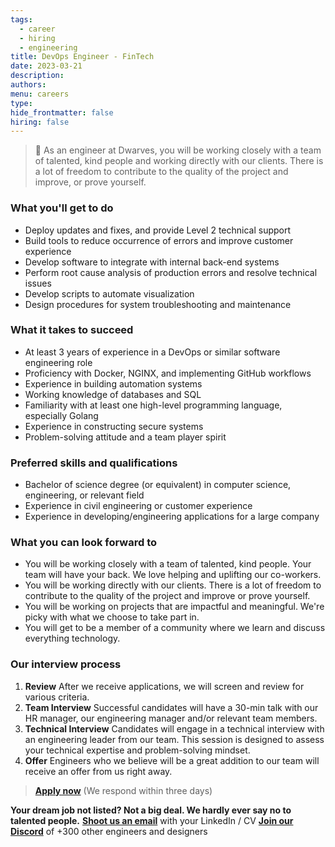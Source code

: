 ```yaml
---
tags:
  - career
  - hiring
  - engineering
title: DevOps Engineer - FinTech
date: 2023-03-21
description:
authors:
menu: careers
type:
hide_frontmatter: false
hiring: false
---
```

> 🤝 As an engineer at Dwarves, you will be working closely with a team of talented, kind people and working directly with our clients. There is a lot of freedom to contribute to the quality of the project and improve, or prove yourself.

### What you'll get to do
- Deploy updates and fixes, and provide Level 2 technical support
- Build tools to reduce occurrence of errors and improve customer experience
- Develop software to integrate with internal back-end systems
- Perform root cause analysis of production errors and resolve technical issues
- Develop scripts to automate visualization
- Design procedures for system troubleshooting and maintenance

### What it takes to succeed
- At least 3 years of experience in a DevOps or similar software engineering role
- Proficiency with Docker, NGINX, and implementing GitHub workflows
- Experience in building automation systems
- Working knowledge of databases and SQL
- Familiarity with at least one high-level programming language, especially Golang
- Experience in constructing secure systems
- Problem-solving attitude and a team player spirit

### Preferred skills and qualifications
- Bachelor of science degree (or equivalent) in computer science, engineering, or relevant field
- Experience in civil engineering or customer experience
- Experience in developing/engineering applications for a large company

### What you can look forward to
- You will be working closely with a team of talented, kind people. Your team will have your back. We love helping and uplifting our co-workers.
- You will be working directly with our clients. There is a lot of freedom to contribute to the quality of the project and improve or prove yourself.
- You will be working on projects that are impactful and meaningful. We're picky with what we choose to take part in.
- You will get to be a member of a community where we learn and discuss everything technology.

### Our interview process
1. **Review**
After we receive applications, we will screen and review for various criteria.
2. **Team Interview**
Successful candidates will have a 30-min talk with our HR manager, our engineering manager and/or relevant team members.
3. **Technical Interview**
Candidates will engage in a technical interview with an engineering leader from our team. This session is designed to assess your technical expertise and problem-solving mindset.
4. **Offer**
Engineers who we believe will be a great addition to our team will receive an offer from us right away.

> **[Apply now](mailto:spawn@d.foundation)** (We respond within three days)

**Your dream job not listed? Not a big deal. We hardly ever say no to talented people.**
[**Shoot us an email**](mailto:spawn@dwarvesv.com) with your LinkedIn / CV
[**Join our Discord**](https://discord.gg/dwarvesv) of +300 other engineers and designers